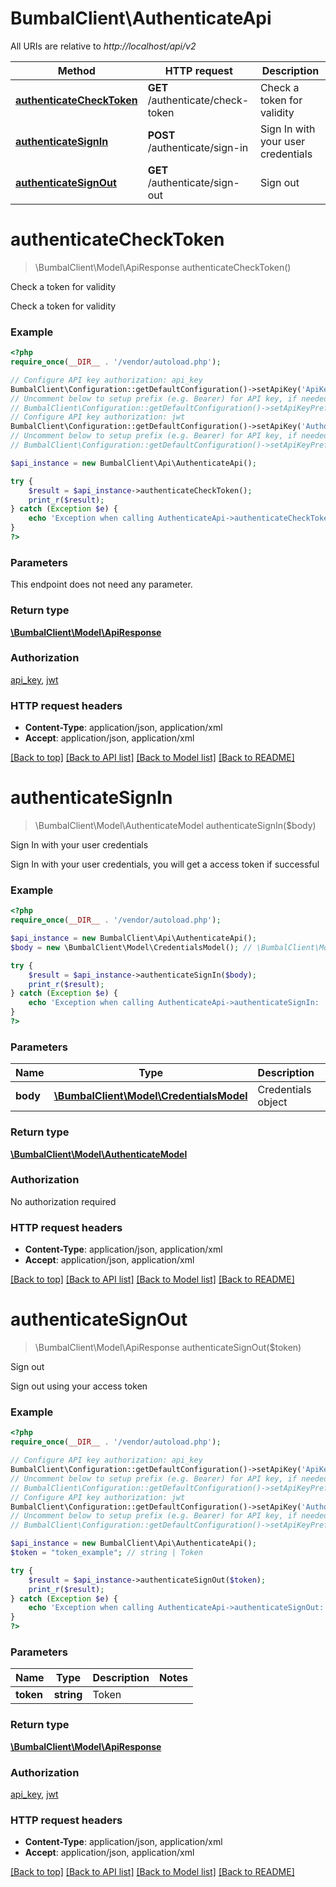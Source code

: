 # BumbalClient\AuthenticateApi

All URIs are relative to *http://localhost/api/v2*

Method | HTTP request | Description
------------- | ------------- | -------------
[**authenticateCheckToken**](AuthenticateApi.md#authenticateCheckToken) | **GET** /authenticate/check-token | Check a token for validity
[**authenticateSignIn**](AuthenticateApi.md#authenticateSignIn) | **POST** /authenticate/sign-in | Sign In with your user credentials
[**authenticateSignOut**](AuthenticateApi.md#authenticateSignOut) | **GET** /authenticate/sign-out | Sign out


# **authenticateCheckToken**
> \BumbalClient\Model\ApiResponse authenticateCheckToken()

Check a token for validity

Check a token for validity

### Example
```php
<?php
require_once(__DIR__ . '/vendor/autoload.php');

// Configure API key authorization: api_key
BumbalClient\Configuration::getDefaultConfiguration()->setApiKey('ApiKey', 'YOUR_API_KEY');
// Uncomment below to setup prefix (e.g. Bearer) for API key, if needed
// BumbalClient\Configuration::getDefaultConfiguration()->setApiKeyPrefix('ApiKey', 'Bearer');
// Configure API key authorization: jwt
BumbalClient\Configuration::getDefaultConfiguration()->setApiKey('Authorization', 'YOUR_API_KEY');
// Uncomment below to setup prefix (e.g. Bearer) for API key, if needed
// BumbalClient\Configuration::getDefaultConfiguration()->setApiKeyPrefix('Authorization', 'Bearer');

$api_instance = new BumbalClient\Api\AuthenticateApi();

try {
    $result = $api_instance->authenticateCheckToken();
    print_r($result);
} catch (Exception $e) {
    echo 'Exception when calling AuthenticateApi->authenticateCheckToken: ', $e->getMessage(), PHP_EOL;
}
?>
```

### Parameters
This endpoint does not need any parameter.

### Return type

[**\BumbalClient\Model\ApiResponse**](../Model/ApiResponse.md)

### Authorization

[api_key](../../README.md#api_key), [jwt](../../README.md#jwt)

### HTTP request headers

 - **Content-Type**: application/json, application/xml
 - **Accept**: application/json, application/xml

[[Back to top]](#) [[Back to API list]](../../README.md#documentation-for-api-endpoints) [[Back to Model list]](../../README.md#documentation-for-models) [[Back to README]](../../README.md)

# **authenticateSignIn**
> \BumbalClient\Model\AuthenticateModel authenticateSignIn($body)

Sign In with your user credentials

Sign In with your user credentials, you will get a access token if successful

### Example
```php
<?php
require_once(__DIR__ . '/vendor/autoload.php');

$api_instance = new BumbalClient\Api\AuthenticateApi();
$body = new \BumbalClient\Model\CredentialsModel(); // \BumbalClient\Model\CredentialsModel | Credentials object

try {
    $result = $api_instance->authenticateSignIn($body);
    print_r($result);
} catch (Exception $e) {
    echo 'Exception when calling AuthenticateApi->authenticateSignIn: ', $e->getMessage(), PHP_EOL;
}
?>
```

### Parameters

Name | Type | Description  | Notes
------------- | ------------- | ------------- | -------------
 **body** | [**\BumbalClient\Model\CredentialsModel**](../Model/CredentialsModel.md)| Credentials object | [optional]

### Return type

[**\BumbalClient\Model\AuthenticateModel**](../Model/AuthenticateModel.md)

### Authorization

No authorization required

### HTTP request headers

 - **Content-Type**: application/json, application/xml
 - **Accept**: application/json, application/xml

[[Back to top]](#) [[Back to API list]](../../README.md#documentation-for-api-endpoints) [[Back to Model list]](../../README.md#documentation-for-models) [[Back to README]](../../README.md)

# **authenticateSignOut**
> \BumbalClient\Model\ApiResponse authenticateSignOut($token)

Sign out

Sign out using your access token

### Example
```php
<?php
require_once(__DIR__ . '/vendor/autoload.php');

// Configure API key authorization: api_key
BumbalClient\Configuration::getDefaultConfiguration()->setApiKey('ApiKey', 'YOUR_API_KEY');
// Uncomment below to setup prefix (e.g. Bearer) for API key, if needed
// BumbalClient\Configuration::getDefaultConfiguration()->setApiKeyPrefix('ApiKey', 'Bearer');
// Configure API key authorization: jwt
BumbalClient\Configuration::getDefaultConfiguration()->setApiKey('Authorization', 'YOUR_API_KEY');
// Uncomment below to setup prefix (e.g. Bearer) for API key, if needed
// BumbalClient\Configuration::getDefaultConfiguration()->setApiKeyPrefix('Authorization', 'Bearer');

$api_instance = new BumbalClient\Api\AuthenticateApi();
$token = "token_example"; // string | Token

try {
    $result = $api_instance->authenticateSignOut($token);
    print_r($result);
} catch (Exception $e) {
    echo 'Exception when calling AuthenticateApi->authenticateSignOut: ', $e->getMessage(), PHP_EOL;
}
?>
```

### Parameters

Name | Type | Description  | Notes
------------- | ------------- | ------------- | -------------
 **token** | **string**| Token |

### Return type

[**\BumbalClient\Model\ApiResponse**](../Model/ApiResponse.md)

### Authorization

[api_key](../../README.md#api_key), [jwt](../../README.md#jwt)

### HTTP request headers

 - **Content-Type**: application/json, application/xml
 - **Accept**: application/json, application/xml

[[Back to top]](#) [[Back to API list]](../../README.md#documentation-for-api-endpoints) [[Back to Model list]](../../README.md#documentation-for-models) [[Back to README]](../../README.md)

